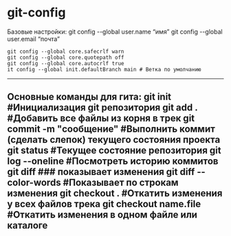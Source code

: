 # git-config

Базовые настройки:
    git config --global user.name “имя”
    git config --global user.email “почта”

    git config --global core.safecrlf warn
    git config --global core.quotepath off
    git config --global core.autocrlf true
    it config --global init.defaultBranch main # Ветка по умолчанию
---

Основные команды для гита:
git init                                #Инициализация git репозитория
git add .                               #Добавить все файлы из корня в трек
git commit -m "сообщение"               #Выполнить коммит (сделать слепок) текущего состояния проекта
git status                              #Текущее состояние репозитория
git log --oneline                       #Посмотреть историю коммитов
git diff                                ### показывает изменения
git diff --color-words                  #Показывает по строкам изменения
git checkout .                          #Oткатить изменения у всех файлов трека
git checkout name.file                  #Oткатить изменения в одном файле или каталоге
---